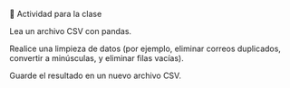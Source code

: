 📌 Actividad para la clase

Lea un archivo CSV con pandas.

Realice una limpieza de datos (por ejemplo, eliminar correos duplicados, convertir a minúsculas, y eliminar filas vacías).

Guarde el resultado en un nuevo archivo CSV.